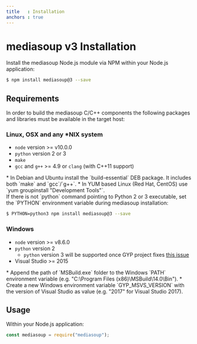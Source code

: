```yaml
---
title   : Installation
anchors : true
---
```



# mediasoup v3 Installation

Install the mediasoup Node.js module via NPM within your Node.js application:

```bash
$ npm install mediasoup@3 --save
```


## Requirements

In order to build the mediasoup C/C++ components the following packages and libraries must be available in the target host:

### Linux, OSX and any *NIX system

* `node` version >= v10.0.0
* `python` version 2 or 3
* `make`
* `gcc` and `g++` >= 4.9 or `clang` (with C++11 support)

<div markdown="1" class="note">
* In Debian and Ubuntu install the `build-essential` DEB package. It includes both `make` and `gcc`/`g++`.
* In YUM based Linux (Red Hat, CentOS) use `yum groupinstall "Development Tools"`.
</div>

<div markdown="1" class="note">
If there is not `python` command pointing to Python 2 or 3 executable, set the `PYTHON` environment variable during mediasoup installation:

```bash
$ PYTHON=python3 npm install mediasoup@3 --save
```
</div>

### Windows

* `node` version >= v8.6.0
* `python` version 2
  - `python` version 3 will be supported once GYP project fixes [this issue](https://bugs.chromium.org/p/gyp/issues/detail?id=556)
* Visual Studio >= 2015

<div markdown="1" class="note">
* Append the path of `MSBuild.exe` folder to the Windows `PATH` environment variable (e.g. "C:\Program Files (x86)\MSBuild\14.0\Bin").
* Create a new Windows environment variable `GYP_MSVS_VERSION` with the version of Visual Studio as value (e.g. "2017" for Visual Studio 2017).
</div>


## Usage

Within your Node.js application:

```javascript
const mediasoup = require("mediasoup");
```

